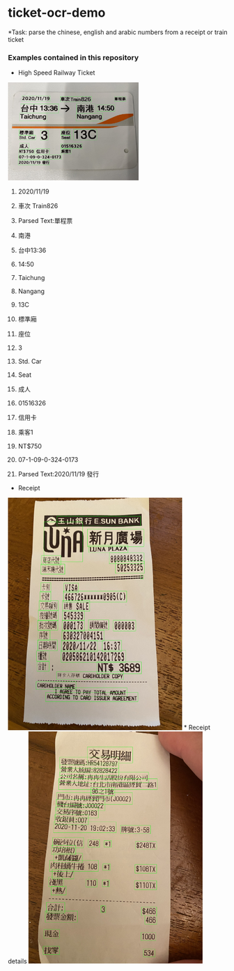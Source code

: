 # ticket-ocr-demo
*Task: parse the chinese, english and arabic numbers from a receipt or train ticket 

### Examples contained in this repository 
* High Speed Railway Ticket 
<img src="ticket_annotated.jpg" alt="High Speed Railway Ticket" width="300"/>

1. 2020/11/19

2. 車次 Train826

3. Parsed Text:單程票

4. 南港

5. 台中13:36

6. 14:50

7. Taichung

8. Nangang

9. 13C

10. 標準廂

11. 座位

12. 3

12. Std. Car

14. Seat

15. 成人

16. 01516326

17. 信用卡

18. 乘客1

19. NT$750

20. 07-1-09-0-324-0173

21. Parsed Text:2020/11/19 發行

* Receipt 
<img src="transaction_annotated.jpg" alt="Receipt" width="400"/>
* Receipt details 
<img src="transaction-detail_annotated.jpg" alt="Receipt" width="400"/>

